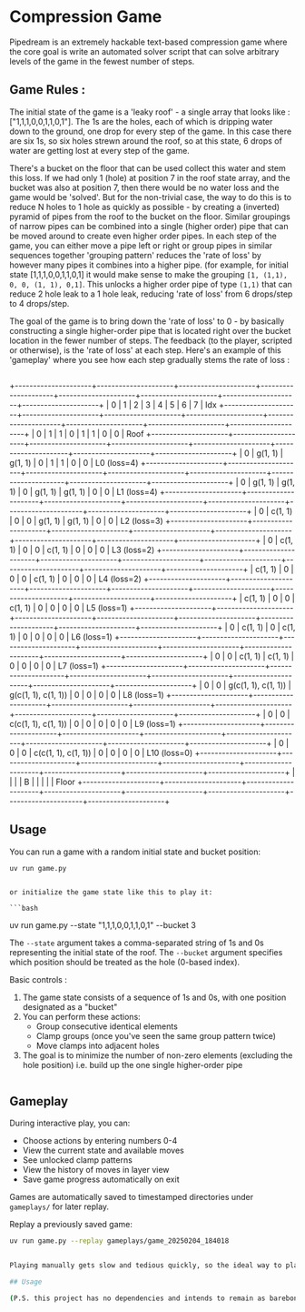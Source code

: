 # Compression Game

Pipedream is an extremely hackable text-based compression game where the core goal is write an automated solver script that can solve arbitrary levels of the game in the fewest number of steps.


## Game Rules : 

The initial state of the game is a 'leaky roof' - a single array that looks like : ["1,1,1,0,0,1,1,0,1"]. The 1s are the holes, each of which is dripping water down to the ground, one drop for every step of the game. In this case there are six 1s, so six holes strewn around the roof, so at this state, 6 drops of water are getting lost at every step of the game. 

There's a bucket on the floor that can be used collect this water and stem this loss. If we had only 1 (hole) at position 7 in the roof state array, and the bucket was also at position 7, then there would be no water loss and the game would be 'solved'. But for the non-trivial case, the way to do this is to reduce N holes to 1 hole as quickly as possible - by creating a (inverted) pyramid of pipes from the roof to the bucket on the floor. Similar groupings of narrow pipes can be combined into a single (higher order) pipe that can be moved around to create even higher order pipes. In each step of the game, you can either move a pipe left or right or group pipes in similar sequences together  'grouping pattern' reduces the 'rate of loss' by however many pipes it combines into a higher pipe. (for example, for initial state [1,1,1,0,0,1,1,0,1] it would make sense to make the grouping `[1, (1,1), 0, 0, (1, 1), 0,1]`. This unlocks a higher order pipe of type `(1,1)` that can reduce 2 hole leak to a 1 hole leak, reducing 'rate of loss' from 6 drops/step to 4 drops/step.

The goal of the game is to bring down the 'rate of loss' to 0 - by basically constructing a single higher-order pipe that is located right over the bucket location in the fewer number of steps. The feedback (to the player, scripted or otherwise), is the 'rate of loss' at each step. Here's an example of this 'gameplay' where you see how each step gradually stems the rate of loss :

```
```

+---------------------+---------------------+---------------------+---------------------+---------------------+---------------------+---------------------+---------------------+
|          0          |          1          |          2          |          3          |          4          |          5          |          6          |          7          | Idx
+---------------------+---------------------+---------------------+---------------------+---------------------+---------------------+---------------------+---------------------+
|          0          |          1          |          1          |          0          |          1          |          1          |          0          |          0          | Roof
+---------------------+---------------------+---------------------+---------------------+---------------------+---------------------+---------------------+---------------------+
|          0          |       g(1, 1)       |       g(1, 1)       |          0          |          1          |          1          |          0          |          0          | L0 (loss=4)
+---------------------+---------------------+---------------------+---------------------+---------------------+---------------------+---------------------+---------------------+
|          0          |       g(1, 1)       |       g(1, 1)       |          0          |       g(1, 1)       |       g(1, 1)       |          0          |          0          | L1 (loss=4)
+---------------------+---------------------+---------------------+---------------------+---------------------+---------------------+---------------------+---------------------+
|          0          |       c(1, 1)       |          0          |          0          |       g(1, 1)       |       g(1, 1)       |          0          |          0          | L2 (loss=3)
+---------------------+---------------------+---------------------+---------------------+---------------------+---------------------+---------------------+---------------------+
|          0          |       c(1, 1)       |          0          |          0          |       c(1, 1)       |          0          |          0          |          0          | L3 (loss=2)
+---------------------+---------------------+---------------------+---------------------+---------------------+---------------------+---------------------+---------------------+
|       c(1, 1)       |          0          |          0          |          0          |       c(1, 1)       |          0          |          0          |          0          | L4 (loss=2)
+---------------------+---------------------+---------------------+---------------------+---------------------+---------------------+---------------------+---------------------+
|       c(1, 1)       |          0          |          0          |       c(1, 1)       |          0          |          0          |          0          |          0          | L5 (loss=1)
+---------------------+---------------------+---------------------+---------------------+---------------------+---------------------+---------------------+---------------------+
|          0          |       c(1, 1)       |          0          |       c(1, 1)       |          0          |          0          |          0          |          0          | L6 (loss=1)
+---------------------+---------------------+---------------------+---------------------+---------------------+---------------------+---------------------+---------------------+
|          0          |          0          |       c(1, 1)       |       c(1, 1)       |          0          |          0          |          0          |          0          | L7 (loss=1)
+---------------------+---------------------+---------------------+---------------------+---------------------+---------------------+---------------------+---------------------+
|          0          |          0          | g(c(1, 1), c(1, 1)) | g(c(1, 1), c(1, 1)) |          0          |          0          |          0          |          0          | L8 (loss=1)
+---------------------+---------------------+---------------------+---------------------+---------------------+---------------------+---------------------+---------------------+
|          0          |          0          | c(c(1, 1), c(1, 1)) |          0          |          0          |          0          |          0          |          0          | L9 (loss=1)
+---------------------+---------------------+---------------------+---------------------+---------------------+---------------------+---------------------+---------------------+
|          0          |          0          |          0          | c(c(1, 1), c(1, 1)) |          0          |          0          |          0          |          0          | L10 (loss=0)
+---------------------+---------------------+---------------------+---------------------+---------------------+---------------------+---------------------+---------------------+
|                     |                     |                     |          B          |                     |                     |                     |                     | Floor
+---------------------+---------------------+---------------------+---------------------+---------------------+---------------------+---------------------+---------------------+

## Usage 

You can run a game with a random initial state and bucket position:

```
uv run game.py 
```

```

or initialize the game state like this to play it:

```bash
```
uv run game.py --state "1,1,1,0,0,1,1,0,1" --bucket 3

The `--state` argument takes a comma-separated string of 1s and 0s representing the initial state of the roof.
The `--bucket` argument specifies which position should be treated as the hole (0-based index).


Basic controls : 

1. The game state consists of a sequence of 1s and 0s, with one position designated as a "bucket"
2. You can perform these actions:
   - Group consecutive identical elements
   - Clamp groups (once you've seen the same group pattern twice)
   - Move clamps into adjacent holes
3. The goal is to minimize the number of non-zero elements (excluding the hole position) i.e. build up the one single higher-order pipe 
```
```

## Gameplay

During interactive play, you can:
- Choose actions by entering numbers 0-4
- View the current state and available moves
- See unlocked clamp patterns
- View the history of moves in layer view
- Save game progress automatically on exit

Games are automatically saved to timestamped directories under `gameplays/` for later replay.

Replay a previously saved game:

```bash
uv run game.py --replay gameplays/game_20250204_184018


Playing manually gets slow and tedious quickly, so the ideal way to play is to write a solver for the game. 

## Usage

(P.S. this project has no dependencies and intends to remain as barebones as possible. You can include an optional `matplotlib` if you want an alternative to the default ASCII plotter)
